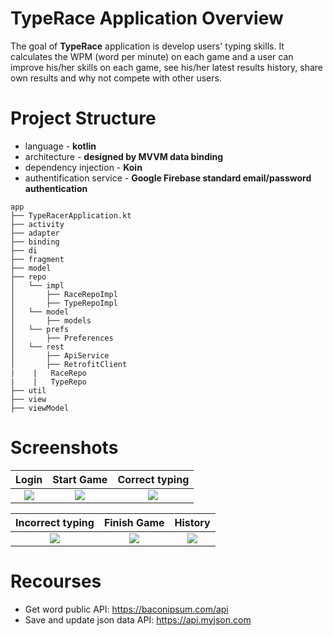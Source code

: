 # TypeRace Application Overview
The goal of **TypeRace** application is develop users' typing skills. It calculates the WPM (word per minute) on each game and a user can improve his/her skills on each game, see his/her latest results history, share own results and why not compete with other users.

# Project Structure
- language - **kotlin**
- architecture - **designed by MVVM data binding**
- dependency injection - **Koin**
- authentification service - **Google Firebase standard email/password authentication**

```
app
├── TypeRacerApplication.kt
├── activity
├── adapter
├── binding
├── di
├── fragment
├── model
├── repo
│   └── impl
│       ├── RaceRepoImpl
│       ├── TypeRepoImpl
│   └── model
│       ├── models
│   └── prefs
│       ├── Preferences
│   └── rest
│       ├── ApiService
│       ├── RetrofitClient
|    |   RaceRepo
|    |   TypeRepo
├── util
├── view
├── viewModel
```

# Screenshots
 
 Login             |  Start Game         | Correct typing
:-------------------------:|:-------------------------:|:-------------------------:
![](https://raw.githubusercontent.com/Armen101/TypeRacer/master/screenshots/typerace_login.jpg)  |  ![](https://raw.githubusercontent.com/Armen101/TypeRacer/master/screenshots/typerace_timer.jpg)  |  ![](https://raw.githubusercontent.com/Armen101/TypeRacer/master/screenshots/typerace_correct.jpg)

 Incorrect typing             |   Finish Game      |  History
:-------------------------:|:-------------------------:|:-------------------------:
![](https://raw.githubusercontent.com/Armen101/TypeRacer/master/screenshots/typerace_incorrect.jpg)  |  ![](https://raw.githubusercontent.com/Armen101/TypeRacer/master/screenshots/typerace_dialog.jpg)  |  ![](https://raw.githubusercontent.com/Armen101/TypeRacer/master/screenshots/typerace_history.jpg)
 
# Recourses

- Get word public API:            https://baconipsum.com/api
- Save and update json data API:  https://api.myjson.com


